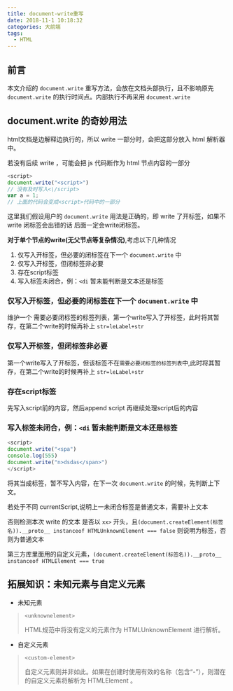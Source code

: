 ```yaml
---
title: document-write重写
date: 2018-11-1 10:18:32
categories: 大前端
tags:
  - HTML
---
```


## 前言

本文介绍的 `document.write` 重写方法，会放在文档头部执行，且不影响原先 `document.write` 的执行时间点。内部执行不再采用 `document.write`

<!--more-->

## document.write 的奇妙用法

html文档是边解释边执行的，所以 write 一部分时，会把这部分放入 html 解析器中。

若没有后续 write ，可能会把 js 代码断作为 html 节点内容的一部分

```js
<script>
document.write("<script>")
// 没有及时写入<\/script>
var a = 1;
// 上面的代码会变成<script>代码中的一部分
```

这里我们假设用户的 `document.write` 用法是正确的，即 write 了开标签，如果不 write 闭标签会出错的话 后面一定会write闭标签。

**对于单个节点的write(无父节点等复杂情况)**,考虑以下几种情况
1. 仅写入开标签，但必要的闭标签在下一个 `document.write` 中
2. 仅写入开标签，但闭标签非必要
3. 存在script标签
4. 写入标签未闭合，例：`<di` 暂未能判断是文本还是标签

### 仅写入开标签，但必要的闭标签在下一个 `document.write` 中

维护一个 需要必要闭标签的标签列表，第一个write写入了开标签，此时将其暂存，在第二个write的时候再补上 `str=leLabel+str`

### 仅写入开标签，但闭标签非必要

第一个write写入了开标签，但该标签不在`需要必要闭标签的标签列表`中,此时将其暂存，在第二个write的时候再补上 `str=leLabel+str`

### 存在script标签

先写入script前的内容，然后append script 再继续处理script后的内容


### 写入标签未闭合，例：`<di` 暂未能判断是文本还是标签

```js
<script>
document.write("<spa")
console.log(555)
document.write("n>dsdas</span>")
</script>
```

将其当成标签，暂不写入内容，在下一次 `document.write` 的时候，先判断上下文。

若处于不同 currentScript,说明上一未闭合标签是普通文本，需要补上文本

否则检测本次 write 的文本 是否以 `xx>` 开头，且`(document.createElement(标签名)).__proto__ instanceof HTMLUnknownElement === false` 则说明为标签，否则为普通文本

第三方库里面用的自定义元素，`(document.createElement(标签名)).__proto__ instanceof HTMLElement === true`

## 拓展知识：未知元素与自定义元素
- 未知元素
> `<unknownelement>`
> 
> HTML规范中将没有定义的元素作为 HTMLUnknownElement 进行解析。


- 自定义元素
> `<custom-element>`
>
> 自定义元素则并非如此。如果在创建时使用有效的名称（包含“-”），则潜在的自定义元素将解析为 HTMLElement 。